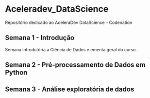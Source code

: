 # Aceleradev_DataScience
Repositório dedicado ao AceleraDev DataScience - Codenation

## Semana 1 - Introdução

Semana introdutória a Ciência de Dados e ementa geral do curso.

## Semana 2 - Pré-processamento de Dados em Python

## Semana 3 - Análise exploratória de dados